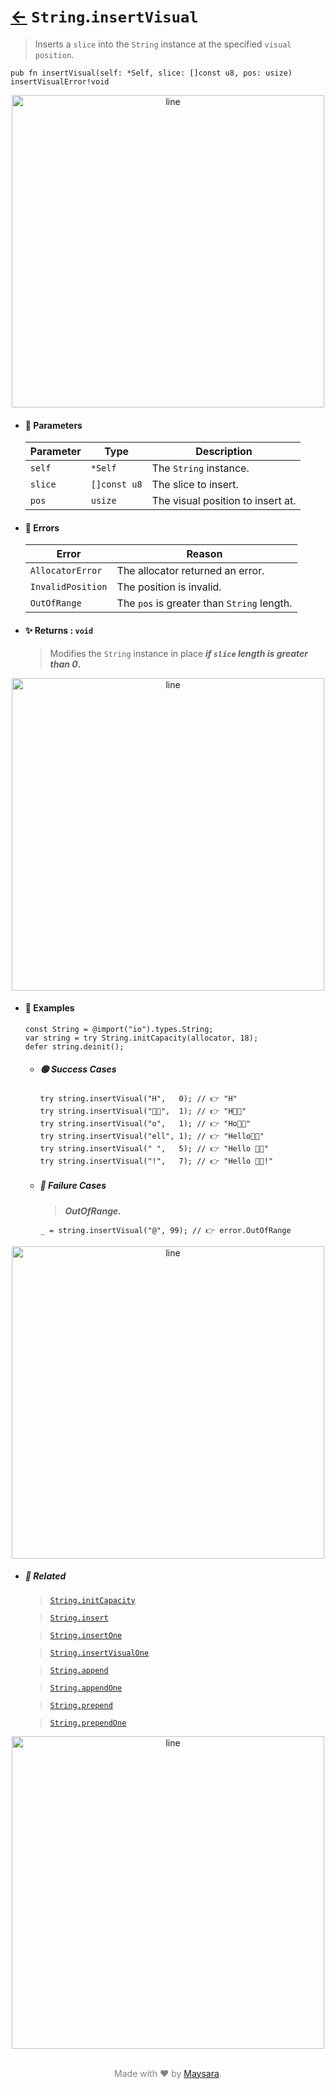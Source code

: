 # [←](../String.md) `String`.`insertVisual`

> Inserts a `slice` into the `String` instance at the specified `visual position`.

```zig
pub fn insertVisual(self: *Self, slice: []const u8, pos: usize) insertVisualError!void
```


<div align="center">
<img src="https://raw.githubusercontent.com/maysara-elshewehy/io-bench/refs/heads/main/dist/img/md/line.png" alt="line" style="width:500px;"/>
</div>

- #### 🧩 Parameters

    | Parameter | Type         | Description                       |
    | --------- | ------------ | --------------------------------- |
    | `self`    | `*Self`      | The `String` instance.            |
    | `slice`   | `[]const u8` | The slice to insert.              |
    | `pos`     | `usize`      | The visual position to insert at. |

- #### 🚫 Errors

    | Error             | Reason                                     |
    | ----------------- | ------------------------------------------ |
    | `AllocatorError`  | The allocator returned an error.           |
    | `InvalidPosition` | The position is invalid.                   |
    | `OutOfRange`      | The `pos` is greater than `String` length. |

- #### ✨ Returns : `void`

    > Modifies the `String` instance in place **_if `slice` length is greater than 0_.**

<div align="center">
<img src="https://raw.githubusercontent.com/maysara-elshewehy/io-bench/refs/heads/main/dist/img/md/line.png" alt="line" style="width:500px;"/>
</div>

- #### 🧪 Examples

    ```zig
    const String = @import("io").types.String;
    var string = try String.initCapacity(allocator, 18);
    defer string.deinit();
    ```

    - ##### 🟢 Success Cases

        ```zig
        try string.insertVisual("H",   0); // 👉 "H"
        try string.insertVisual("👨‍🏭",  1); // 👉 "H👨‍🏭"
        try string.insertVisual("o",   1); // 👉 "Ho👨‍🏭"
        try string.insertVisual("ell", 1); // 👉 "Hello👨‍🏭"
        try string.insertVisual(" ",   5); // 👉 "Hello 👨‍🏭"
        try string.insertVisual("!",   7); // 👉 "Hello 👨‍🏭!"
        ```
    - ##### 🔴 Failure Cases

        > **_OutOfRange._**

        ```zig
        _ = string.insertVisual("@", 99); // 👉 error.OutOfRange
        ```

<div align="center">
<img src="https://raw.githubusercontent.com/maysara-elshewehy/io-bench/refs/heads/main/dist/img/md/line.png" alt="line" style="width:500px;"/>
</div>

- ##### 🔗 Related

  > [`String.initCapacity`](./initCapacity.md)

  > [`String.insert`](./insert.md)

  > [`String.insertOne`](./insertOne.md)

  > [`String.insertVisualOne`](./insertVisualOne.md)

  > [`String.append`](./append.md)

  > [`String.appendOne`](./appendOne.md)

  > [`String.prepend`](./prepend.md)

  > [`String.prependOne`](./prependOne.md)

<div align="center">
<img src="https://raw.githubusercontent.com/maysara-elshewehy/io-bench/refs/heads/main/dist/img/md/line.png" alt="line" style="width:500px;"/>
</div>

<p align="center" style="color:grey;"><br />Made with ❤️ by <a href="http://github.com/maysara-elshewehy" target="blank">Maysara</a>.</p>